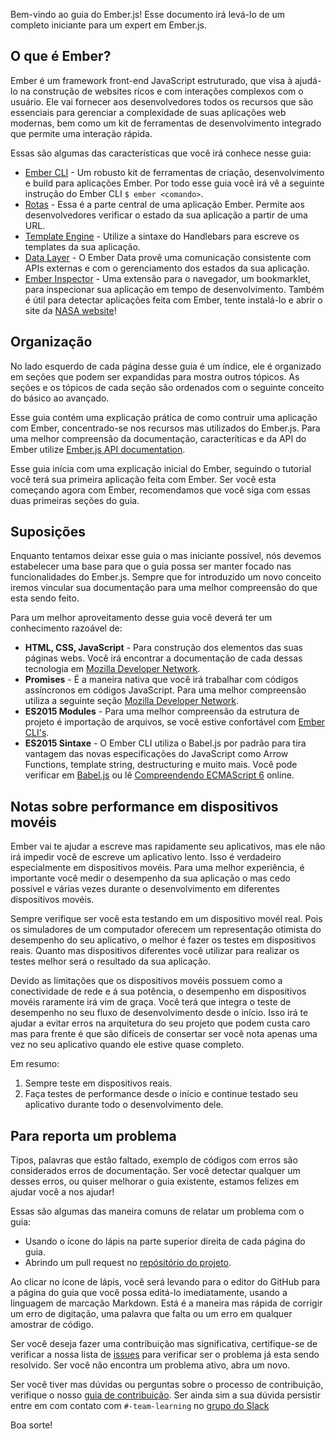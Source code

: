 Bem-vindo ao guia do Ember.js! Esse documento irá levá-lo de um completo iniciante para um expert em Ember.js.

## O que é Ember?
Ember é um framework front-end JavaScript estruturado, que visa à ajudá-lo na construção de websites ricos e com interações complexos com o usuário. Ele vai fornecer aos desenvolvedores todos os recursos que são essenciais para gerenciar a complexidade de suas aplicações web modernas, bem como um kit de ferramentas de desenvolvimento integrado que permite uma interação rápida.

Essas são algumas das características que você irá conhece nesse guia:

* [Ember CLI](./configuring-ember/configuring-ember-cli/) - Um robusto kit de ferramentas de criação, desenvolvimento e build para aplicações Ember. Por todo esse guia você irá vê a seguinte instrução do Ember CLI ```$ ember <comando>```.
* [Rotas](./routing) - Essa é a parte central de uma aplicação Ember. Permite aos desenvolvedores verificar o estado da sua aplicação a partir de uma URL.
* [Template Engine](./templates/handlebars-basics/) - Utilize a sintaxe do Handlebars para escreve os templates da sua aplicação.
* [Data Layer](./models/) - O Ember Data provê uma comunicação consistente com APIs externas e com o gerenciamento dos estados da sua aplicação.
* [Ember Inspector](./models/) - Uma extensão para o navegador, um bookmarklet, para inspecionar sua aplicação em tempo de desenvolvimento. Também é útil para detectar aplicações feita com Ember, tente instalá-lo e abrir o site da [NASA website](https://www.nasa.gov/)!

## Organização
No lado esquerdo de cada página desse guia é um índice, ele é organizado em seções que podem ser expandidas para mostra outros tópicos. As seções e os tópicos de cada seção são ordenados com o seguinte conceito do básico ao avançado.

Esse guia contém uma explicação prática de como contruir uma aplicação com Ember, concentrado-se nos recursos mas utilizados do Ember.js. Para uma melhor compreensão da documentação, caracteríticas e da API do Ember utilize [Ember.js API documentation](http://emberjs.com/api/).

Esse guia inícia com uma explicação inicial do Ember, seguindo o tutorial você terá sua primeira aplicação feita com Ember. Ser você esta começando agora com Ember, recomendamos que você siga com essas duas primeiras seções do guia.

## Suposições
Enquanto tentamos deixar esse guia o mas iniciante possível, nós devemos estabelecer uma base para que o guia possa ser manter focado nas funcionalidades do Ember.js. Sempre que for introduzido um novo conceito iremos vincular sua documentação para uma melhor compreensão do que esta sendo feito.

Para um melhor aproveitamento desse guia você deverá ter um conhecimento razoável de:

* **HTML, CSS, JavaScript** - Para construção dos elementos das suas páginas webs. Você irá encontrar a documentação de cada dessas tecnologia em [Mozilla Developer Network][mdn].
* **Promises** - É a maneira nativa que você irá trabalhar com códigos assíncronos em códigos JavaScript. Para uma melhor compreensão utiliza a seguinte seção [Mozilla Developer Network][promises].
* **ES2015 Modules** - Para uma melhor compreensão da estrutura de projeto é importação de arquivos, se você estive confortável com [Ember CLI's][ember-cli].
* **ES2015 Sintaxe** - O Ember CLI utiliza o Babel.js por padrão para tira vantagem das novas especificações do JavaScript como Arrow Functions, template string, destructuring e muito mais. Você pode verificar em [Babel.js][babeljs] ou lê [Compreendendo ECMAScript 6][es6] online.

## Notas sobre performance em dispositivos movéis
Ember vai te ajudar a escreve mas rapidamente seu aplicativos, mas ele não irá impedir você de escreve um aplicativo lento. Isso é verdadeiro especialmente em dispositivos movéis. Para uma melhor experiência, é importante você medir o desempenho da sua aplicação o mas cedo possível e várias vezes durante o desenvolvimento em diferentes dispositivos movéis.

Sempre verifique ser você esta testando em um dispositivo movél real. Pois os simuladores de um computador oferecem um representação otimista do desempenho do seu aplicativo, o melhor é fazer os testes em dispositivos reais. Quanto mas dispositivos diferentes você utilizar para realizar os testes melhor será o resultado da sua aplicação.

Devido as limitações que os dispositivos movéis possuem como a conectividade de rede e á sua potência, o desempenho em dispositivos movéis raramente irá vim de graça. Você terá que integra o teste de desempenho no seu fluxo de desenvolvimento desde o início. Isso irá te ajudar a evitar erros na arquitetura do seu projeto que podem custa caro mas para frente é que são difíceis de consertar ser você nota apenas uma vez no seu aplicativo quando ele estive quase completo.

Em resumo:

1. Sempre teste em dispositivos reais.
2. Faça testes de performance desde o início e continue testado seu aplicativo durante todo o desenvolvimento dele.

## Para reporta um problema

Tipos, palavras que estão faltado, exemplo de códigos com erros são considerados erros de documentação. Ser você detectar qualquer um desses erros, ou quiser melhorar o guia existente, estamos felizes em ajudar você a nos ajudar!

Essas são algumas das maneira comuns de relatar um problema com o guia:

* Usando o ícone do lápis na parte superior direita de cada página do guia.
* Abrindo um pull request no [repósitório do projeto][gh-guides].

Ao clicar no ícone de lápis, você será levando para o editor do GitHub para a página do guia que você possa editá-lo imediatamente, usando a linguagem de marcação Markdown. Está é a maneira mas rápida de corrigir um erro de digitação, uma palavra que falta ou um erro em qualquer amostrar de código.

Ser você deseja fazer uma contribuição mas significativa, certifique-se de verificar a nossa lista de [issues][gh-guides-issues] para verificar ser o problema já esta sendo resolvido. Ser você não encontra um problema ativo, abra um novo.

Ser você tiver mas dúvidas ou perguntas sobre o processo de contribuição, verifique o nosso [guia de contribuição][gh-guides-contributing]. Ser ainda sim a sua dúvida persistir entre em com contato com ```#-team-learning``` no [grupo do Slack][slackin]

Boa sorte!

[ember-cli]: https://ember-cli.com/

[mdn]: https://developer.mozilla.org/en-US/docs/Web
[promises]: https://developer.mozilla.org/en-US/docs/Web/JavaScript/Reference/Global_Objects/Promise
[js-modules]: http://jsmodules.io/
[babeljs]: https://babeljs.io/docs/learn-es2015/
[es6]: https://leanpub.com/understandinges6/read

[gh-guides]: https://github.com/emberjs/guides/
[gh-guides-issues]: https://github.com/emberjs/guides/issues
[gh-guides-contributing]: https://github.com/emberjs/guides/blob/master/CONTRIBUTING.md

[slackin]: https://ember-community-slackin.herokuapp.com/
